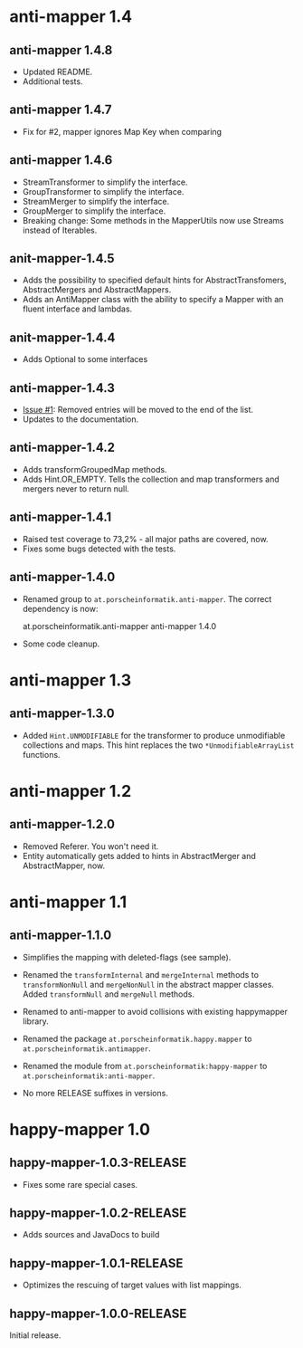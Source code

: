 # anti-mapper 1.4

## anti-mapper 1.4.8

* Updated README.
* Additional tests.

## anti-mapper 1.4.7

* Fix for #2, mapper ignores Map Key when comparing 
 
## anti-mapper 1.4.6

* StreamTransformer to simplify the interface.
* GroupTransformer to simplify the interface.
* StreamMerger to simplify the interface.
* GroupMerger to simplify the interface.
* Breaking change: Some methods in the MapperUtils now use Streams instead of Iterables.

## anit-mapper-1.4.5

* Adds the possibility to specified default hints for AbstractTransfomers, AbstractMergers and AbstractMappers.
* Adds an AntiMapper class with the ability to specify a Mapper with an fluent interface and lambdas.

## anit-mapper-1.4.4

* Adds Optional to some interfaces

## anti-mapper-1.4.3

* [Issue #1](https://github.com/porscheinformatik/anti-mapper/issues/1): Removed entries will be moved to the end of the list.
* Updates to the documentation.

## anti-mapper-1.4.2

* Adds transformGroupedMap methods.
* Adds Hint.OR_EMPTY. Tells the collection and map transformers and mergers never to return null.

## anti-mapper-1.4.1

* Raised test coverage to 73,2% - all major paths are covered, now.
* Fixes some bugs detected with the tests.
 
## anti-mapper-1.4.0

* Renamed group to `at.porscheinformatik.anti-mapper`. The correct dependency is now:

    <groupId>at.porscheinformatik.anti-mapper</groupId>
    <artifactId>anti-mapper</artifactId>
    <version>1.4.0</version>

* Some code cleanup.

# anti-mapper 1.3

## anti-mapper-1.3.0

* Added `Hint.UNMODIFIABLE` for the transformer to produce unmodifiable collections and maps.
  This hint replaces the two `*UnmodifiableArrayList` functions. 

# anti-mapper 1.2

## anti-mapper-1.2.0

* Removed Referer. You won't need it.
* Entity automatically gets added to hints in AbstractMerger and AbstractMapper, now.

# anti-mapper 1.1

## anti-mapper-1.1.0

* Simplifies the mapping with deleted-flags (see sample).
* Renamed the `transformInternal` and `mergeInternal` methods to `transformNonNull` and 
  `mergeNonNull` in the abstract mapper classes. Added `transformNull` and `mergeNull` methods.
  
* Renamed to anti-mapper to avoid collisions with existing happymapper library.
* Renamed the package `at.porscheinformatik.happy.mapper` to `at.porscheinformatik.antimapper`.
* Renamed the module from `at.porscheinformatik:happy-mapper` to `at.porscheinformatik:anti-mapper`.

* No more RELEASE suffixes in versions.

# happy-mapper 1.0

## happy-mapper-1.0.3-RELEASE

* Fixes some rare special cases.

## happy-mapper-1.0.2-RELEASE

* Adds sources and JavaDocs to build

## happy-mapper-1.0.1-RELEASE

* Optimizes the rescuing of target values with list mappings.

## happy-mapper-1.0.0-RELEASE

Initial release.
